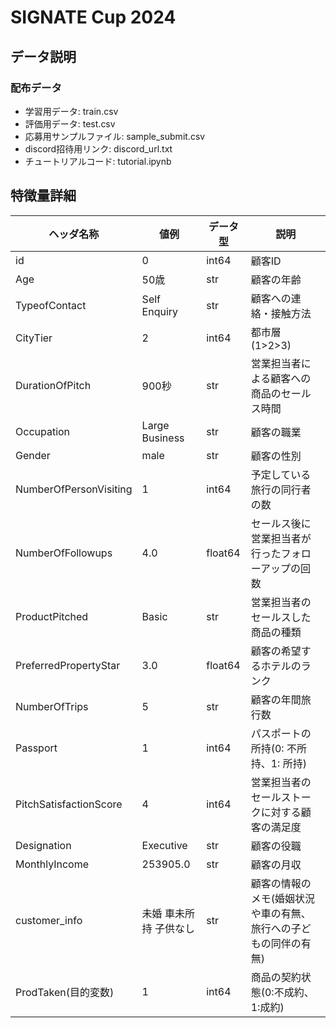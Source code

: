# SIGNATE Cup 2024
## データ説明
### 配布データ
- 学習用データ: train.csv
- 評価用データ: test.csv
- 応募用サンプルファイル: sample_submit.csv
- discord招待用リンク: discord_url.txt
- チュートリアルコード: tutorial.ipynb
## 特徴量詳細
| ヘッダ名称  |  値例  |  データ型  |  説明  |
| ---- | ---- | ---- | ---- |
| id  |  0  |  int64  |  顧客ID  |
| Age  |  50歳  |  str  |  顧客の年齢  |
| TypeofContact  |  Self Enquiry  |  str  |  顧客への連絡・接触方法  |
| CityTier  |  2  |  int64  |  都市層(1>2>3)  |
| DurationOfPitch  |  900秒  |  str  |  営業担当者による顧客への商品のセールス時間  |
| Occupation  |  Large Business  | str  |  顧客の職業  |
| Gender | male | str | 顧客の性別 |
| NumberOfPersonVisiting | 1 | int64 | 予定している旅行の同行者の数 |
| NumberOfFollowups | 4.0 | float64 | セールス後に営業担当者が行ったフォローアップの回数 |
| ProductPitched | Basic | str | 営業担当者のセールスした商品の種類 |
| PreferredPropertyStar | 3.0 | float64 | 顧客の希望するホテルのランク |
| NumberOfTrips | 5 | str | 顧客の年間旅行数 |
| Passport | 1 | int64 | パスポートの所持(0: 不所持、1: 所持) |
| PitchSatisfactionScore | 4 | int64 | 営業担当者のセールストークに対する顧客の満足度 |
| Designation | Executive | str | 顧客の役職 |
| MonthlyIncome | 253905.0 | str | 顧客の月収 |
| customer_info | 未婚 車未所持 子供なし | str | 顧客の情報のメモ(婚姻状況や車の有無、旅行への子どもの同伴の有無) |
| ProdTaken(目的変数) | 1 | int64 | 商品の契約状態(0:不成約、1:成約) |
